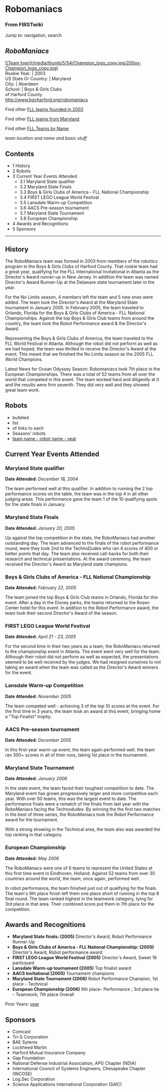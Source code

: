# Robomaniacs

### From FIRSTwiki

Jump to: navigation, search

_RoboManiacs_  
---  
[![Team logo](/media/thumb/5/54/Champion_logo_copy.jpg/200px-
Champion_logo_copy.jpg)](/index.php/Image:Champion_logo_copy.jpg "Team logo" )  
Rookie Year: | 2003  
US State Or Country: | Maryland  
City: | Aberdeen  
School: | Boys &amp; Girls Clubs  
of Harford County  
<http://www.bgcharford.org/robomaniacs>  
  
Find other [FLL teams founded in
2003](/index.php/Category:FLL_teams_founded_in_2003 "Category:FLL teams
founded in 2003" )

Find other [FLL teams from
Maryland](/index.php/Category:FLL_teams_from_Maryland "Category:FLL teams from
Maryland" )

Find other [FLL Teams by Name](/index.php/Category:FLL_teams "Category:FLL
teams" )

  

_team location and name and basic stuff_

## Contents

  * 1 History
  * 2 Robots
  * 3 Current Year Events Attended
    * 3.1 Maryland State qualifier
    * 3.2 Maryland State Finals
    * 3.3 Boys &amp; Girls Clubs of America - FLL National Championship
    * 3.4 FIRST LEGO League World Festival
    * 3.5 Lansdale Warm-up Competition
    * 3.6 AACS Pre-season tournament
    * 3.7 Maryland State Tournament
    * 3.8 European Championship
  * 4 Awards and Recognitions
  * 5 Sponsors  
---  
  

## History

The RoboManiacs team was formed in 2003 from members of the robotics program
in the Boys &amp; Girls Clubs of Harford County. That rookie team had a great
year, qualifying for the FLL International Invitational in Atlanta as the
Director's Award runner-up in New Jersey. In addition the team was named
Director's Award Runner-Up at the Delaware state tournament later in the year.

For the No Limits season, 4 members left the team and 5 new ones were added.
The team took the Director's Award at the Maryland State tournament in January
2005. In February 2005, the team traveled to Orlando, Florida for the Boys
&amp; Girls Clubs of America - FLL National Championships. Against the top
Boys &amp; Girls Club teams from around the country, the team took the Robot
Performance award &amp; the Director's Award.

Representing the Boys &amp; Girls Clubs of America, the team traveled to the
FLL World Festival in Atlanta. Although the robot did not perform as well as
we had hoped, the team was thrilled to receive the Director's Award at the
event. This meant that we finished the No Limits season as the 2005 FLL World
Champions.

Latest News for Ocean Odyssey Season: Robomaniacs took 7th place in the
European Championships. There was a total of 52 teams from all over the world
that competed in this event. The team worked hard and diligently at it and the
results were firm seventh. They did very well and they showed great team work.


## Robots

  * bulleted 
  * list 
  * of links to each 
  * Seasons' robots 
  * [team name - robot name - year](/index.php?title=FIRSTwiki:FLL_robot_page_format&action=edit "FIRSTwiki:FLL robot page format" )


## Current Year Events Attended


### Maryland State qualifier

**Date Attended:** _December 18, 2004_

The team performed well at this qualifier. In addition to running the 2 top
performance scores on the table, the team was in the top 4 in all other
judging areas. This performance gave the team 1 of the 10 qualifying spots for
the state finals in January.


### Maryland State Finals

**Date Attended:** _January 20, 2005_

Up against the top competition in the state, the RoboManiacs had another
outstanding day. The team advanced to the finals of the robot performance
round, were they took 2nd to the TechnoDudes who ran 4 scores of 400 or better
points that day. The team also received call-backs for both their research and
technical presentations. At the award ceremony, the team received the
Director's Award as Maryland state champions.


### Boys &amp; Girls Clubs of America - FLL National Championship

**Date Attended:** _February 22, 2005_

The team joined the top Boys &amp; Girls Club teams in Orlando, Florida for
this event. After a day in the Disney parks, the teams returned to the Rosen
Center hotel for this event. In addition to the Robot Performance award, the
team took their second Director's Award of the season.


### FIRST LEGO League World Festival

**Date Attended:** _April 21 - 23, 2005_

For the second time in their two years as a team, the RoboManiacs returned to
the championship event in Atlanta. The event went very well for the team.
Although their robot did not perform as well as expected, the presentations
seemed to be well received by the judges. We had resigned ourselves to not
taking an award when the team was called as the Director's Award winners for
the event.


### Lansdale Warm-up Competition

**Date Attended:** _November 2005_

The team competed well - achieving 3 of the top 10 scores at the event. For
the first time in 3 years, the team took an award at this event, bringing home
a "Top Finalist" trophy.


### AACS Pre-season tournament

**Date Attended:** _December 2005_

In this first-year warm-up event, the team again performed well. the team ran
300+ scores in all of their runs, taking 1st place in the tournament.


### Maryland State Tournament

**Date Attended:** _January 2006_

In the state event, the team faced their toughest competition to date. The
Maryland event has grown progressively larger and more competitive each year.
With over 50 teams, this was the largest event to date. The performance finals
were a rematch of the finals from last year with the RoboManiacs facing the
Technodudes. By winning the the first two matches in the best of three series,
the RoboManiacs took the Robot Performance award for the tournament.

With a strong showing in the Technical area, the team also was awarded the top
ranking in that category.


### European Championship

**Date Attended:** _May 2006_

The RoboManiacs were one of 6 teams to represent the United States at this
first time event in Eindhoven, Holland. Against 52 teams from over 30
countries around the world, the team, once again, performed well.

In robot performance, the team finished just out of qualifying for the finals.
The team's 9th place finish left them one place short of running in the top 8
final round. The team ranked highest in the teamwork category, tying for 3rd
place in that area. Their combined score put them in 7th place for the
competition.


## Awards and Recognitions

  * **Maryland State finals: (2005)** Director's Award, Robot Performance Runner-Up 
  * **Boys &amp; Girls Clubs of America - FLL National Championship: (2005)** Director's Award, Robot performance award 
  * **FIRST LEGO League World Festival (2005)** Director's Award, Sweet 16 participant 
  * **Lansdale Warm-up tournament (2005)** Top finalist award 
  * **AACS Invitational (2005)** Tournament champions 
  * **Maryland State Tournament (2006)** Robot Performance Champion, 1st place - Technical 
  * **European Championship (2006)** 9th place- Performance ; 3rd place tie - Teamwork; 7th place Overall 

Prior Years: [year](/index.php/FIRSTwiki:FLL_yearly_team_page_format
"FIRSTwiki:FLL yearly team page format" )


## Sponsors

  * Comcast 
  * Tri-S Corporation 
  * BAE Sytems 
  * Lockheed Martin 
  * Harford Mutual Insurance Company 
  * Gap Foundation 
  * National Defense Industrial Association, APG Chapter (NDIA) 
  * International Council of Systems Engineers, Chesapeake Chapter (INCOSE) 
  * Log.Sec Corporation 
  * Science Applications International Corporation (SAIC) 

